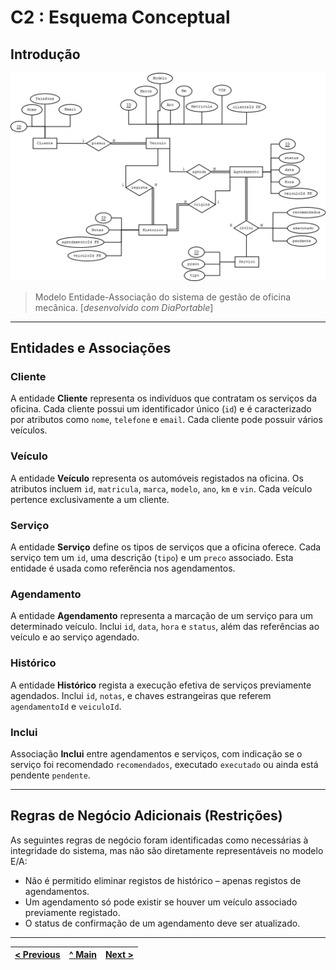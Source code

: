 # C2 : Esquema Conceptual

## Introdução

<img src="../img/DIA_new.png" alt="EA Model" width="1200" />

> Modelo Entidade-Associação do sistema de gestão de oficina mecânica. [*desenvolvido com DiaPortable*]

---

## Entidades e Associações

### Cliente
A entidade **Cliente** representa os indivíduos que contratam os serviços da oficina. Cada cliente possui um identificador único (`id`) e é caracterizado por atributos como `nome`, `telefone` e `email`. Cada cliente pode possuir vários veículos.

### Veículo
A entidade **Veículo** representa os automóveis registados na oficina. Os atributos incluem `id`, `matricula`, `marca`, `modelo`, `ano`, `km` e `vin`. Cada veículo pertence exclusivamente a um cliente.

### Serviço
A entidade **Serviço** define os tipos de serviços que a oficina oferece. Cada serviço tem um `id`, uma descrição (`tipo`) e um `preco` associado. Esta entidade é usada como referência nos agendamentos.

### Agendamento
A entidade **Agendamento** representa a marcação de um serviço para um determinado veículo. Inclui `id`, `data`, `hora` e `status`, além das referências ao veículo e ao serviço agendado.

### Histórico
A entidade **Histórico** regista a execução efetiva de serviços previamente agendados. Inclui `id`, `notas`, e chaves estrangeiras que referem `agendamentoId` e `veiculoId`.

### Inclui
Associação **Inclui** entre agendamentos e serviços, com indicação se o serviço foi recomendado `recomendados`, executado `executado` ou ainda está pendente `pendente`.

---

## Regras de Negócio Adicionais (Restrições)

As seguintes regras de negócio foram identificadas como necessárias à integridade do sistema, mas não são diretamente representáveis no modelo E/A:

- Não é permitido eliminar registos de histórico – apenas registos de agendamentos.
- Um agendamento só pode existir se houver um veículo associado previamente registado.
- O status de confirmação de um agendamento deve ser atualizado.

---

| [< Previous](RPF01.md) | [^ Main](../../README.md) | [Next >](RPF03.md) |
|:----------------------------------:|:----------------------------------:|:----------------------------------:|
